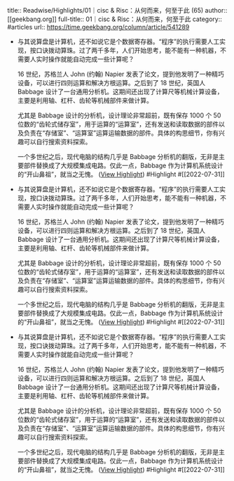 title:: Readwise/Highlights/01｜cisc & Risc：从何而来，何至于此 (65)
author:: [[geekbang.org]]
full-title:: 01｜cisc & Risc：从何而来，何至于此
category:: #articles
url:: https://time.geekbang.org/column/article/541289

- 与其说算盘是计算机，还不如说它是个数据寄存器。“程序”的执行需要人工实现，按口诀拨动算珠。过了两千多年，人们开始思考，能不能有一种机器，不需要人实时操作就能自动完成一些计算呢？
  
  16 世纪，苏格兰人 John (约翰) Napier 发表了论文，提到他发明了一种精巧设备，可以进行四则运算和解决方根运算。之后到了 18 世纪，英国人 Babbage 设计了一台通用分析机。这期间还出现了计算尺等机械计算设备，主要是利用轴、杠杆、齿轮等机械部件来做计算。
  
  尤其是 Babbage 设计的分析机，设计理论非常超前，既有保存 1000 个 50 位数的“齿轮式储存室”，用于运算的“运算室”，还有发送和读取数据的部件以及负责在“存储室”、“运算室”运算运输数据的部件。具体的构思细节，你有兴趣可以自行搜索资料探索。
  
  一个多世纪之后，现代电脑的结构几乎是 Babbage 分析机的翻版，无非是主要部件替换成了大规模集成电路。仅此一点，Babbage 作为计算机系统设计的“开山鼻祖”，就当之无愧。 ([View Highlight](https://read.readwise.io/read/01g9a1s68ht7vndtppm32wy5xm)) #Highlight #[[2022-07-31]]
- 与其说算盘是计算机，还不如说它是个数据寄存器。“程序”的执行需要人工实现，按口诀拨动算珠。过了两千多年，人们开始思考，能不能有一种机器，不需要人实时操作就能自动完成一些计算呢？
  
  16 世纪，苏格兰人 John (约翰) Napier 发表了论文，提到他发明了一种精巧设备，可以进行四则运算和解决方根运算。之后到了 18 世纪，英国人 Babbage 设计了一台通用分析机。这期间还出现了计算尺等机械计算设备，主要是利用轴、杠杆、齿轮等机械部件来做计算。
  
  尤其是 Babbage 设计的分析机，设计理论非常超前，既有保存 1000 个 50 位数的“齿轮式储存室”，用于运算的“运算室”，还有发送和读取数据的部件以及负责在“存储室”、“运算室”运算运输数据的部件。具体的构思细节，你有兴趣可以自行搜索资料探索。
  
  一个多世纪之后，现代电脑的结构几乎是 Babbage 分析机的翻版，无非是主要部件替换成了大规模集成电路。仅此一点，Babbage 作为计算机系统设计的“开山鼻祖”，就当之无愧。 ([View Highlight](https://read.readwise.io/read/01g9a1vpr98c0jhk9aa870gf8w)) #Highlight #[[2022-07-31]]
- 与其说算盘是计算机，还不如说它是个数据寄存器。“程序”的执行需要人工实现，按口诀拨动算珠。过了两千多年，人们开始思考，能不能有一种机器，不需要人实时操作就能自动完成一些计算呢？
  
  16 世纪，苏格兰人 John (约翰) Napier 发表了论文，提到他发明了一种精巧设备，可以进行四则运算和解决方根运算。之后到了 18 世纪，英国人 Babbage 设计了一台通用分析机。这期间还出现了计算尺等机械计算设备，主要是利用轴、杠杆、齿轮等机械部件来做计算。
  
  尤其是 Babbage 设计的分析机，设计理论非常超前，既有保存 1000 个 50 位数的“齿轮式储存室”，用于运算的“运算室”，还有发送和读取数据的部件以及负责在“存储室”、“运算室”运算运输数据的部件。具体的构思细节，你有兴趣可以自行搜索资料探索。
  
  一个多世纪之后，现代电脑的结构几乎是 Babbage 分析机的翻版，无非是主要部件替换成了大规模集成电路。仅此一点，Babbage 作为计算机系统设计的“开山鼻祖”，就当之无愧。 ([View Highlight](https://read.readwise.io/read/01g9a1y192gmgmzdfsejakqhaw)) #Highlight #[[2022-07-31]]